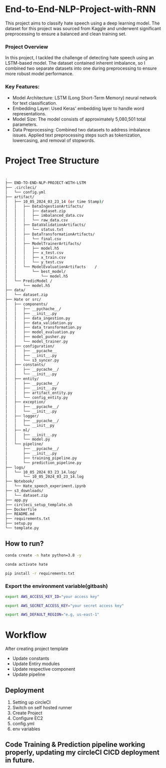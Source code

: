 # End-to-End-NLP-Project-with-RNN

This project aims to classify hate speech using a deep learning model. The dataset for this project was sourced from Kaggle and underwent significant preprocessing to ensure a balanced and clean training set.

### Project Overview
In this project, I tackled the challenge of detecting hate speech using an LSTM-based model. The dataset contained inherent imbalance, so I combined two separate datasets into one during preprocessing to ensure more robust model performance.

### Key Features:
* Model Architecture: LSTM (Long Short-Term Memory) neural network for text classification.
* Embedding Layer: Used Keras' embedding layer to handle word representations.
* Model Size: The model consists of approximately 5,080,501 total parameters.
* Data Preprocessing:
Combined two datasets to address imbalance issues.
Applied text preprocessing steps such as tokenization, lowercasing, and removal of stopwords.



# Project Tree Structure
``` bash

.
├── END-TO-END-NLP-PROJECT-WITH-LSTM
├── .circleci/
│   └── config.yml
├── artifact/
│   ├── 10_05_2024_03_23_14 (or time Stamp)/
│   │   ├── DataIngestionArtifacts/
│   │   │   ├── dataset.zip
│   │   │   ├── imbalanced_data.csv
│   │   │   └── raw_data.csv
│   │   ├── DataValidationArtifacts/
│   │   │   └── status.txt
│   │   ├── DataTransformationArtifacts/
│   │   │   └── final.csv
│   │   ├── ModelTrainerArtifacts/
│   │   │   ├── model.h5
│   │   │   ├── x_test.csv
│   │   │   ├── x_train.csv
│   │   │   └── y_test.csv        
│   │   └── ModelEvaluationArtifacts    /
│   │       └── best_model/
│   │           └── model.h5
│   └── PredicModel /
│       └── model.h5  
├── data/
│   └── dataset.zip
├── Hate or src/
│   ├── components/
│   │   ├── __pychache__/
│   │   ├── __init__.py
│   │   ├── data_ingestion.py
│   │   ├── data_validation.py
│   │   ├── data_transformation.py
│   │   ├── model_evaluation.py
│   │   ├── model_pusher.py
│   │   └── model_trainer.py
│   ├── configuration/
│   │   ├── __pycache__
│   │   ├── __init__.py
│   │   └── s3_syncer.py
│   ├── constants/
│   │   ├── __pycache__/
│   │   └── __init__.py
│   ├── entity/
│   │   ├── __pycache__/
│   │   ├── __init__.py
│   │   ├── artifact_entity.py
│   │   └── config_entity.py
│   ├── exception/
│   │   ├── __pycache__/
│   │   └── __init__.py
│   ├── logger/
│   │   ├── __pycache__/
│   │   └── __init__py
│   ├── ml/
│   │   ├── __init__.py
│   │   └── model.py
│   └── pipeline/
│       ├── __pycache__/
│       ├── __init__.py
│       ├── training_pipeline.py
│       └── prediction_pipeline.py
├── logs/
│   └── 10_05_2024_03_23_14.log/
│       └── 10_05_2024_03_23_14.log
├── Notebook/
│   └── Hate_speech_experiment.ipynb
├── s3_downloads/
│   └── dataset.zip
├── app.py
├── circleci_setup_template.sh
├── Dockerfile
├── README.md
├── requirements.txt
├── setup.py
└── template.py

```



## How to run?
``` bash
conda create -n hate python=3.8 -y
```

``` bash
conda activate hate
```

``` bash
pip install -r requirements.txt
```

### Export the environment variable(gitbash)

``` bash
export AWS_ACCESS_KEY_ID="your access key"
```
``` bash
export AWS_SECRET_ACCESS_KEY="your secret access key"
```
``` bash
export AWS_DEFAULT_REGION="e.g, us-east-1"  
```




# Workflow
After creating project template
 * Update constants 
 * Update Entiry modules
 * Update respective component
 * Update pipeline
 


## Deployment

1. Setting up circleCI
2. Switch on self hosted runner
3. Create Project
4. Configure EC2
5. config.yml
6. env variables



## Code Training & Prediction pipeline working properly, updating my circleCI CICD deployment in future.